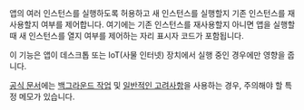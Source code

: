 ﻿앱의 여러 인스턴스를 실행하도록 허용하고 새 인스턴스를 실행할지 기존 인스턴스를 재사용할지 여부를 제어합니다. 여기에는 기존 인스턴스를 재사용할지 아니면 앱을 실행할 때 새 인스턴스를 열지 여부를 제어하는 자리 표시자 코드가 포함됩니다.

이 기능은 앱이 데스크톱 또는 IoT(사물 인터넷) 장치에서 실행 중인 경우에만 영향을 줍니다.

[공식 문서](https://docs.microsoft.com/en-us/windows/uwp/launch-resume/multi-instance-uwp)에는 [백그라운드 작업](https://docs.microsoft.com/en-us/windows/uwp/launch-resume/multi-instance-uwp#background-tasks-and-multi-instancing) 및 [일반적인 고려사항](https://docs.microsoft.com/en-us/windows/uwp/launch-resume/multi-instance-uwp#additional-considerations)을 사용하는 경우, 주의해야 할 특정 메모가 있습니다.
